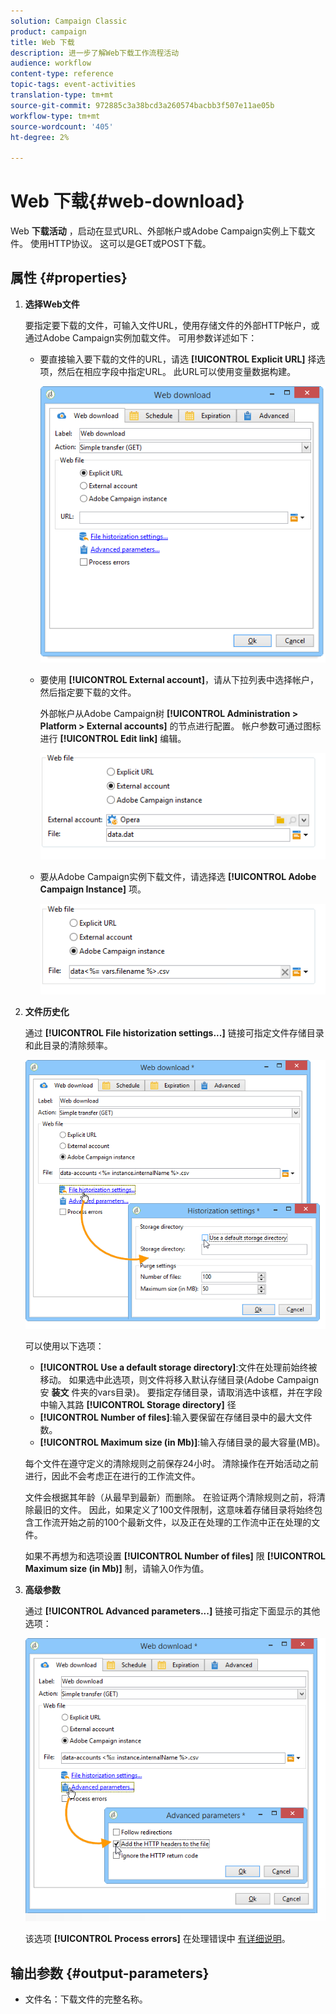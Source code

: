 ```yaml
---
solution: Campaign Classic
product: campaign
title: Web 下载
description: 进一步了解Web下载工作流程活动
audience: workflow
content-type: reference
topic-tags: event-activities
translation-type: tm+mt
source-git-commit: 972885c3a38bcd3a260574bacbb3f507e11ae05b
workflow-type: tm+mt
source-wordcount: '405'
ht-degree: 2%

---
```



# Web 下载{#web-download}

Web **下载活动** ，启动在显式URL、外部帐户或Adobe Campaign实例上下载文件。 使用HTTP协议。 这可以是GET或POST下载。

## 属性 {#properties}

1. **选择Web文件**

   要指定要下载的文件，可输入文件URL，使用存储文件的外部HTTP帐户，或通过Adobe Campaign实例加载文件。 可用参数详述如下：

   * 要直接输入要下载的文件的URL，请选 **[!UICONTROL Explicit URL]** 择选项，然后在相应字段中指定URL。 此URL可以使用变量数据构建。

      ![](assets/download_web_edit.png)

   * 要使用 **[!UICONTROL External account]**，请从下拉列表中选择帐户，然后指定要下载的文件。

      外部帐户从Adobe Campaign树 **[!UICONTROL Administration > Platform > External accounts]** 的节点进行配置。 帐户参数可通过图标进行 **[!UICONTROL Edit link]** 编辑。

      ![](assets/download_web_edit_external.png)

   * 要从Adobe Campaign实例下载文件，请选择选 **[!UICONTROL Adobe Campaign Instance]** 项。

      ![](assets/download_web_edit_instance.png)

1. **文件历史化**

   通过 **[!UICONTROL File historization settings...]** 链接可指定文件存储目录和此目录的清除频率。

   ![](assets/download_web_edit_hist.png)

   可以使用以下选项：

   * **[!UICONTROL Use a default storage directory]**:文件在处理前始终被移动。 如果选中此选项，则文件将移入默认存储目录(Adobe Campaign安 **装文** 件夹的vars目录)。 要指定存储目录，请取消选中该框，并在字段中输入其路 **[!UICONTROL Storage directory]** 径
   * **[!UICONTROL Number of files]**:输入要保留在存储目录中的最大文件数。
   * **[!UICONTROL Maximum size (in Mb)]**:输入存储目录的最大容量(MB)。

   每个文件在遵守定义的清除规则之前保存24小时。 清除操作在开始活动之前进行，因此不会考虑正在进行的工作流文件。

   文件会根据其年龄（从最早到最新）而删除。 在验证两个清除规则之前，将清除最旧的文件。 因此，如果定义了100文件限制，这意味着存储目录将始终包含工作流开始之前的100个最新文件，以及正在处理的工作流中正在处理的文件。

   如果不再想为和选项设置 **[!UICONTROL Number of files]** 限 **[!UICONTROL Maximum size (in Mb)]** 制，请输入0作为值。

1. **高级参数**

   通过 **[!UICONTROL Advanced parameters...]** 链接可指定下面显示的其他选项：

   ![](assets/download_web_edit_advanced.png)

   该选项 **[!UICONTROL Process errors]** 在处理错误中 [有详细说明](../../workflow/using/monitoring-workflow-execution.md#processing-errors)。

## 输出参数 {#output-parameters}

* 文件名：下载文件的完整名称。

